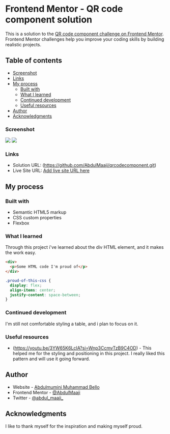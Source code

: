 # Frontend Mentor - QR code component solution

This is a solution to the [QR code component challenge on Frontend Mentor](https://www.frontendmentor.io/challenges/qr-code-component-iux_sIO_H). Frontend Mentor challenges help you improve your coding skills by building realistic projects. 

## Table of contents

  - [Screenshot](#screenshot)
  - [Links](#links)
- [My process](#my-process)
  - [Built with](#built-with)
  - [What I learned](#what-i-learned)
  - [Continued development](#continued-development)
  - [Useful resources](#useful-resources)
- [Author](#author)
- [Acknowledgments](#acknowledgments)


### Screenshot

![](./design/Screenshot.png)
![](./design/Screenshot(1).png)


### Links

- Solution URL: (https://github.com/AbdulMaaji/qrcodecomponent.git)
- Live Site URL: [Add live site URL here](https://your-live-site-url.com)

## My process

### Built with

- Semantic HTML5 markup
- CSS custom properties
- Flexbox


### What I learned

Through this project i've learned about the div HTML element, and it makes the work easy.


```html
<div>
  <p>Some HTML code I'm proud of</p>
</div>
```
```css
.proud-of-this-css {
  display: flex;
  align-items: center;
  justify-content: space-between;
}
```

### Continued development

I'm still not comfortable styling a table, and i plan to focus on it.

### Useful resources

- (https://youtu.be/3YW65K6LcIA?si=Wnp3CcmvTzB9C4OD) - This helped me for the styling and positioning in this project. I really liked this pattern and will use it going forward.

## Author

- Website - [Abdulmumini Muhammad Bello](https://www.your-site.com)
- Frontend Mentor - [@AbdulMaaji](https://www.frontendmentor.io/profile/AbdulMaaji)
- Twitter - [@abdul_maaji_](https://www.twitter.com/abdul_maaji_)

## Acknowledgments

I like to thank myself for the inspiration and making myself proud.
